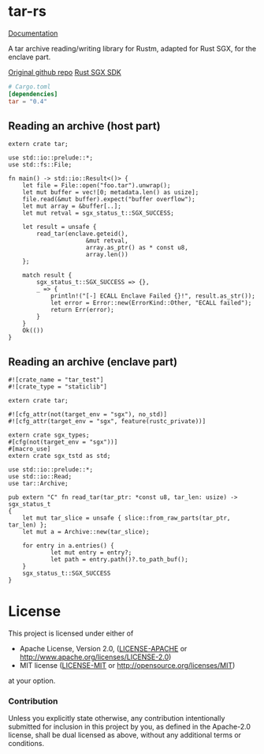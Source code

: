 # tar-rs

[Documentation](https://docs.rs/tar)

A tar archive reading/writing library for Rustm, adapted for Rust SGX, for the enclave part.

[Original github repo](https://github.com/alexcrichton/tar-rs)
[Rust SGX SDK](https://github.com/apache/incubator-teaclave-sgx-sdk)

```toml
# Cargo.toml
[dependencies]
tar = "0.4"
```

## Reading an archive (host part)

```rust,no_run
extern crate tar;

use std::io::prelude::*;
use std::fs::File;

fn main() -> std::io::Result<()> {
    let file = File::open("foo.tar").unwrap();
    let mut buffer = vec![0; metadata.len() as usize];
    file.read(&mut buffer).expect("buffer overflow");
    let mut array = &buffer[..];
    let mut retval = sgx_status_t::SGX_SUCCESS;

    let result = unsafe {
        read_tar(enclave.geteid(),
                      &mut retval,
                      array.as_ptr() as * const u8,
                      array.len())
    };

    match result {
        sgx_status_t::SGX_SUCCESS => {},
        _ => {
            println!("[-] ECALL Enclave Failed {}!", result.as_str());
            let error = Error::new(ErrorKind::Other, "ECALL failed");
            return Err(error);
        }
    }
    Ok(())
}

```

## Reading an archive (enclave part)

```rust,no_run
#![crate_name = "tar_test"]
#![crate_type = "staticlib"]

extern crate tar;

#![cfg_attr(not(target_env = "sgx"), no_std)]
#![cfg_attr(target_env = "sgx", feature(rustc_private))]

extern crate sgx_types;
#[cfg(not(target_env = "sgx"))]
#[macro_use]
extern crate sgx_tstd as std;

use std::io::prelude::*;
use std::io::Read;
use tar::Archive;

pub extern "C" fn read_tar(tar_ptr: *const u8, tar_len: usize) -> sgx_status_t 
{
    let mut tar_slice = unsafe { slice::from_raw_parts(tar_ptr, tar_len) };
    let mut a = Archive::new(tar_slice);

    for entry in a.entries() {
            let mut entry = entry?;
            let path = entry.path()?.to_path_buf();
    }
    sgx_status_t::SGX_SUCCESS
}

```

# License

This project is licensed under either of

 * Apache License, Version 2.0, ([LICENSE-APACHE](LICENSE-APACHE) or
   http://www.apache.org/licenses/LICENSE-2.0)
 * MIT license ([LICENSE-MIT](LICENSE-MIT) or
   http://opensource.org/licenses/MIT)

at your option.

### Contribution

Unless you explicitly state otherwise, any contribution intentionally submitted
for inclusion in this project by you, as defined in the Apache-2.0 license,
shall be dual licensed as above, without any additional terms or conditions.
